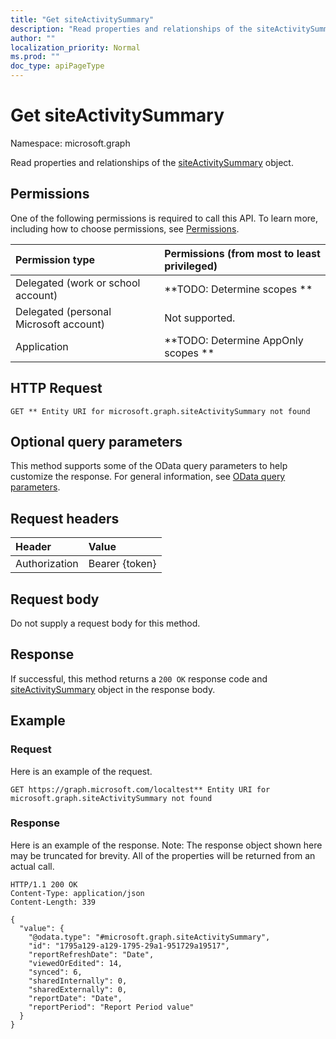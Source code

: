 ```yaml
---
title: "Get siteActivitySummary"
description: "Read properties and relationships of the siteActivitySummary object."
author: ""
localization_priority: Normal
ms.prod: ""
doc_type: apiPageType
---
```


# Get siteActivitySummary

Namespace: microsoft.graph

Read properties and relationships of the [siteActivitySummary](../resources/siteactivitysummary.md) object.

## Permissions
One of the following permissions is required to call this API. To learn more, including how to choose permissions, see [Permissions](/concepts/permissions-reference.md).

|Permission type|Permissions (from most to least privileged)|
|:---|:---|
|Delegated (work or school account)|**TODO: Determine scopes **|
|Delegated (personal Microsoft account)|Not supported.|
|Application|**TODO: Determine AppOnly scopes **|

## HTTP Request
<!-- {
  "blockType": "ignored"
}
-->
``` http
GET ** Entity URI for microsoft.graph.siteActivitySummary not found
```

## Optional query parameters
This method supports some of the OData query parameters to help customize the response. For general information, see [OData query parameters](/graph/query-parameters).

## Request headers
|Header|Value|
|:---|:---|
|Authorization|Bearer {token}|

## Request body
Do not supply a request body for this method.

## Response
If successful, this method returns a `200 OK` response code and [siteActivitySummary](../resources/siteactivitysummary.md) object in the response body.

## Example

### Request
Here is an example of the request.
<!-- {
  "blockType": "request",
  "name": "get_siteactivitysummary"
}
-->
``` http
GET https://graph.microsoft.com/localtest** Entity URI for microsoft.graph.siteActivitySummary not found
```

### Response
Here is an example of the response. Note: The response object shown here may be truncated for brevity. All of the properties will be returned from an actual call.
<!-- {
  "blockType": "response",
  "truncated": true,
  "@odata.type": "microsoft.graph.siteActivitySummary"
}
-->
``` http
HTTP/1.1 200 OK
Content-Type: application/json
Content-Length: 339

{
  "value": {
    "@odata.type": "#microsoft.graph.siteActivitySummary",
    "id": "1795a129-a129-1795-29a1-951729a19517",
    "reportRefreshDate": "Date",
    "viewedOrEdited": 14,
    "synced": 6,
    "sharedInternally": 0,
    "sharedExternally": 0,
    "reportDate": "Date",
    "reportPeriod": "Report Period value"
  }
}
```

